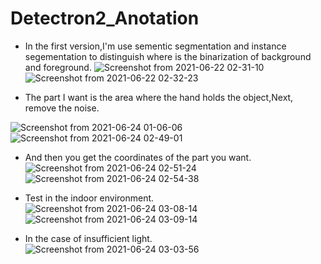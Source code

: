 # Detectron2_Anotation
- In the first version,I'm use sementic segmentation and instance segementation to distinguish where is the binarization of background and foreground.
 ![Screenshot from 2021-06-22 02-31-10](https://user-images.githubusercontent.com/50350039/123572992-134bba00-d808-11eb-9da6-48e067960061.png)
 ![Screenshot from 2021-06-22 02-32-23](https://user-images.githubusercontent.com/50350039/123573737-70943b00-d809-11eb-8c20-a1aea993be6f.png)

 
- The part I want is the area where the hand holds the object,Next, remove the noise.

 ![Screenshot from 2021-06-24 01-06-06](https://user-images.githubusercontent.com/50350039/123573215-7ccbc880-d808-11eb-9a96-9b14729a8f2f.png)
 ![Screenshot from 2021-06-24 02-49-01](https://user-images.githubusercontent.com/50350039/123573227-82c1a980-d808-11eb-8dba-98af9c00d0a4.png)

- And then you get the coordinates of the part you want.
  ![Screenshot from 2021-06-24 02-51-24](https://user-images.githubusercontent.com/50350039/123573387-cc11f900-d808-11eb-8d26-835556fa35f5.png)
  ![Screenshot from 2021-06-24 02-54-38](https://user-images.githubusercontent.com/50350039/123573394-d03e1680-d808-11eb-9f5e-280928a78f2e.png)

- Test in the indoor environment.
  ![Screenshot from 2021-06-24 03-08-14](https://user-images.githubusercontent.com/50350039/123573469-fe235b00-d808-11eb-837d-7673c52bb215.png)
  ![Screenshot from 2021-06-24 03-09-14](https://user-images.githubusercontent.com/50350039/123573476-02e80f00-d809-11eb-8ae5-da3330f2220a.png)

- In the case of insufficient light.
  ![Screenshot from 2021-06-24 03-03-56](https://user-images.githubusercontent.com/50350039/123573574-2f9c2680-d809-11eb-85d9-e30435e66572.png)
